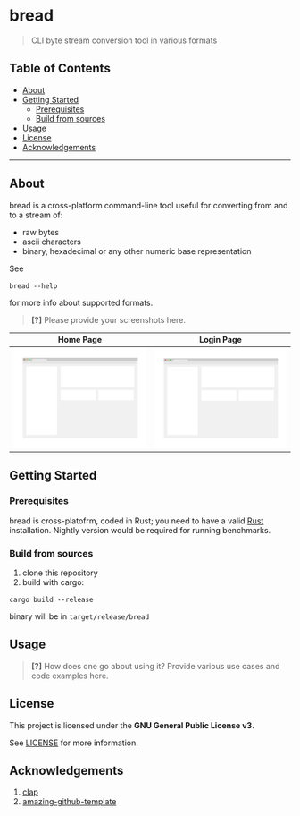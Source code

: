 # bread

> CLI byte stream conversion tool in various formats

## Table of Contents

- [About](#about)
- [Getting Started](#getting-started)
  - [Prerequisites](#prerequisites)
  - [Build from sources](#build-from-sources)
- [Usage](#usage)
- [License](#license)
- [Acknowledgements](#acknowledgements)

---

## About

bread is a cross-platform command-line tool useful for converting from and to a stream of:
- raw bytes
- ascii characters
- binary, hexadecimal or any other numeric base representation

See 
```
bread --help
```
for more info about supported formats.

> **[?]**
> Please provide your screenshots here.

|                               Home Page                               |                               Login Page                               |
| :-------------------------------------------------------------------: | :--------------------------------------------------------------------: |
| <img src="docs/images/screenshot.png" title="Home Page" width="100%"> | <img src="docs/images/screenshot.png" title="Login Page" width="100%"> |


## Getting Started

### Prerequisites

bread is cross-platofrm, coded in Rust; you need to have a valid [Rust](https://rustup.rs/) installation.
Nightly version would be required for running benchmarks.

### Build from sources
1. clone this repository
2. build with cargo:
```
cargo build --release
```
binary will be in ```target/release/bread```


## Usage

> **[?]**
> How does one go about using it?
> Provide various use cases and code examples here.

## License

This project is licensed under the **GNU General Public License v3**.

See [LICENSE](LICENSE) for more information.

## Acknowledgements

1. [clap](https://github.com/clap-rs/clap)
2. [amazing-github-template](https://github.com/dec0dOS/amazing-github-template)
